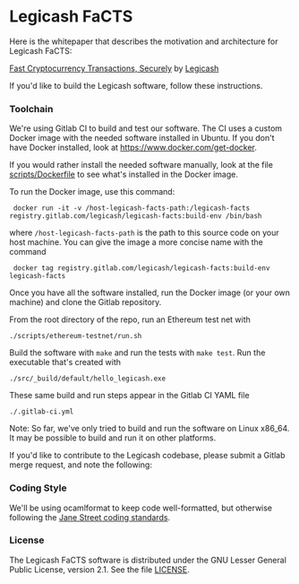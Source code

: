 # Legicash FaCTS

Here is the whitepaper that describes the motivation and architecture for
Legicash FaCTS:

[Fast Cryptocurrency Transactions, Securely](http://j.mp/FaCTS)
by [Legicash](http://legi.cash/)

If you'd like to build the Legicash software, follow these instructions.

### Toolchain

We're using Gitlab CI to build and test our software. The CI uses a
custom Docker image with the needed software installed in Ubuntu. If you don't 
have Docker installed, look at https://www.docker.com/get-docker.

If you would rather install the needed software manually, look at the
file [scripts/Dockerfile](scripts/Dockerfile) to see what's installed in the 
Docker image.

To run the Docker image, use this command:

     docker run -it -v /host-legicash-facts-path:/legicash-facts registry.gitlab.com/legicash/legicash-facts:build-env /bin/bash
     
where `/host-legicash-facts-path` is the path to this source code on your host 
machine. You can give the image a more concise name with the command

     docker tag registry.gitlab.com/legicash/legicash-facts:build-env legicash-facts

Once you have all the software installed, run the Docker image (or your
own machine) and clone the Gitlab repository.

From the root directory of the repo, run an Ethereum test net with

    ./scripts/ethereum-testnet/run.sh

Build the software with `make` and run the tests with `make test`. Run
the executable that's created with

    ./src/_build/default/hello_legicash.exe

These same build and run steps appear in the Gitlab CI YAML file

    ./.gitlab-ci.yml

Note: So far, we've only tried to build and run the software on Linux
x86_64. It may be possible to build and run it on other platforms.

If you'd like to contribute to the Legicash codebase, please submit a
Gitlab merge request, and note the following:

### Coding Style

We'll be using ocamlformat to keep code well-formatted, but otherwise following the
[Jane Street coding standards](https://opensource.janestreet.com/standards/).

### License

The Legicash FaCTS software is distributed under the GNU Lesser General Public License,
version 2.1. See the file [LICENSE](LICENSE).
